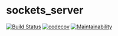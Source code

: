 # sockets_server

[![Build Status](https://travis-ci.com/lukaszbanas/sockets_server.svg?token=PzqkAbuffbnVLstxP6zq&branch=master&status=passed
)](https://travis-ci.org/ankurk91/phpunit-travis-ci-coverage-example)
[![codecov](https://codecov.io/gh/lukaszbanas/game-server/branch/master/graph/badge.svg?token=3J85J6030B)](https://codecov.io/gh/lukaszbanas/game-server)
[![Maintainability](https://api.codeclimate.com/v1/badges/ab3489ff4761d26217ac/maintainability)](https://codeclimate.com/github/lukaszbanas/sockets_server/maintainability)
